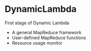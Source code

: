 # DynamicLambda

First stage of Dynamic Lambda

- A general MapReduce framework
- User-defined MapReduce functions
- Resource usage monitor
